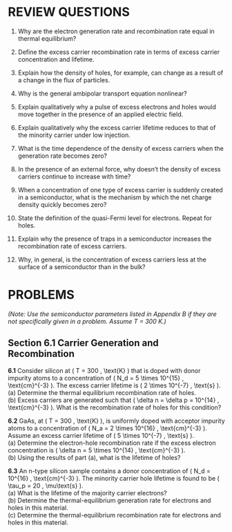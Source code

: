 # REVIEW QUESTIONS

1. Why are the electron generation rate and recombination rate equal in thermal equilibrium?

2. Define the excess carrier recombination rate in terms of excess carrier concentration and lifetime.

3. Explain how the density of holes, for example, can change as a result of a change in the flux of particles.

4. Why is the general ambipolar transport equation nonlinear?

5. Explain qualitatively why a pulse of excess electrons and holes would move together in the presence of an applied electric field.

6. Explain qualitatively why the excess carrier lifetime reduces to that of the minority carrier under low injection.

7. What is the time dependence of the density of excess carriers when the generation rate becomes zero?

8. In the presence of an external force, why doesn’t the density of excess carriers continue to increase with time?

9. When a concentration of one type of excess carrier is suddenly created in a semiconductor, what is the mechanism by which the net charge density quickly becomes zero?

10. State the definition of the quasi-Fermi level for electrons. Repeat for holes.

11. Explain why the presence of traps in a semiconductor increases the recombination rate of excess carriers.

12. Why, in general, is the concentration of excess carriers less at the surface of a semiconductor than in the bulk?

# PROBLEMS

*(Note: Use the semiconductor parameters listed in Appendix B if they are not specifically given in a problem. Assume T = 300 K.)*

## Section 6.1 Carrier Generation and Recombination

**6.1** Consider silicon at \( T = 300 \, \text{K} \) that is doped with donor impurity atoms to a concentration of \( N_d = 5 \times 10^{15} \, \text{cm}^{-3} \). The excess carrier lifetime is \( 2 \times 10^{-7} \, \text{s} \).  
(a) Determine the thermal equilibrium recombination rate of holes.  
(b) Excess carriers are generated such that \( \delta n = \delta p = 10^{14} \, \text{cm}^{-3} \). What is the recombination rate of holes for this condition?

**6.2** GaAs, at \( T = 300 \, \text{K} \), is uniformly doped with acceptor impurity atoms to a concentration of \( N_a = 2 \times 10^{16} \, \text{cm}^{-3} \). Assume an excess carrier lifetime of \( 5 \times 10^{-7} \, \text{s} \).  
(a) Determine the electron-hole recombination rate if the excess electron concentration is \( \delta n = 5 \times 10^{14} \, \text{cm}^{-3} \).  
(b) Using the results of part (a), what is the lifetime of holes?

**6.3** An n-type silicon sample contains a donor concentration of \( N_d = 10^{16} \, \text{cm}^{-3} \). The minority carrier hole lifetime is found to be \( \tau_p = 20 \, \mu\text{s} \).  
(a) What is the lifetime of the majority carrier electrons?  
(b) Determine the thermal-equilibrium generation rate for electrons and holes in this material.  
(c) Determine the thermal-equilibrium recombination rate for electrons and holes in this material.